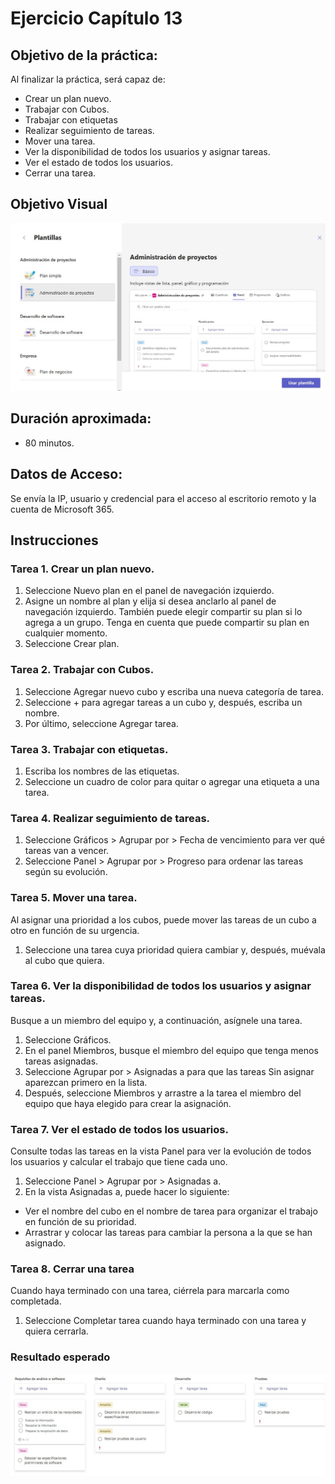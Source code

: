 # Ejercicio Capítulo 13

## Objetivo de la práctica:
Al finalizar la práctica, será capaz de:
- Crear un plan nuevo.
- Trabajar con Cubos.
- Trabajar con etiquetas
- Realizar seguimiento de tareas.
- Mover una tarea.
- Ver la disponibilidad de todos los usuarios y asignar tareas.
- Ver el estado de todos los usuarios.
- Cerrar una tarea.

## Objetivo Visual 

![diagrama1](../images/13.3.jpg)

## Duración aproximada:
- 80 minutos.

## Datos de Acceso:
Se envía la IP, usuario y credencial para el acceso al escritorio remoto y la cuenta de Microsoft 365.

## Instrucciones 
<!-- Proporciona pasos detallados sobre cómo configurar y administrar sistemas, implementar soluciones de software, realizar pruebas de seguridad, o cualquier otro escenario práctico relevante para el campo de la tecnología de la información -->
### Tarea 1. Crear un plan nuevo.
1. Seleccione Nuevo plan en el panel de navegación izquierdo.
2. Asigne un nombre al plan y elija si desea anclarlo al panel de navegación izquierdo. También puede elegir compartir su plan si lo agrega a un grupo. Tenga en cuenta que puede compartir su plan en cualquier momento.
3. Seleccione Crear plan.

### Tarea 2. Trabajar con Cubos.
1. Seleccione Agregar nuevo cubo y escriba una nueva categoría de tarea.
2. Seleccione + para agregar tareas a un cubo y, después, escriba un nombre.
3. Por último, seleccione Agregar tarea.

### Tarea 3. Trabajar con etiquetas.
1. Escriba los nombres de las etiquetas.
2. Seleccione un cuadro de color para quitar o agregar una etiqueta a una tarea.

### Tarea 4. Realizar seguimiento de tareas.
1. Seleccione Gráficos > Agrupar por > Fecha de vencimiento para ver qué tareas van a vencer.
2. Seleccione Panel > Agrupar por > Progreso para ordenar las tareas según su evolución.

### Tarea 5. Mover una tarea.
Al asignar una prioridad a los cubos, puede mover las tareas de un cubo a otro en función de su urgencia.
1. Seleccione una tarea cuya prioridad quiera cambiar y, después, muévala al cubo que quiera.

### Tarea 6. Ver la disponibilidad de todos los usuarios y asignar tareas.
Busque a un miembro del equipo y, a continuación, asígnele una tarea.
1. Seleccione Gráficos.
2. En el panel Miembros, busque el miembro del equipo que tenga menos tareas asignadas.
3. Seleccione Agrupar por > Asignadas a para que las tareas Sin asignar aparezcan primero en la lista.
4. Después, seleccione Miembros y arrastre a la tarea el miembro del equipo que haya elegido para crear la asignación.

### Tarea 7. Ver el estado de todos los usuarios.
Consulte todas las tareas en la vista Panel para ver la evolución de todos los usuarios y calcular el trabajo que tiene cada uno.
1. Seleccione Panel > Agrupar por > Asignadas a.
2. En la vista Asignadas a, puede hacer lo siguiente:
- Ver el nombre del cubo en el nombre de tarea para organizar el trabajo en función de su prioridad.
- Arrastrar y colocar las tareas para cambiar la persona a la que se han asignado.

### Tarea 8. Cerrar una tarea
Cuando haya terminado con una tarea, ciérrela para marcarla como completada.
1. Seleccione Completar tarea cuando haya terminado con una tarea y quiera cerrarla.

### Resultado esperado

![imagen resultado](../images/13.4.jpg)
